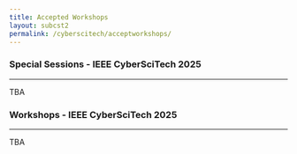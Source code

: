 ```yaml
---
title: Accepted Workshops 
layout: subcst2
permalink: /cyberscitech/acceptworkshops/
---
```


<h3>Special Sessions - IEEE CyberSciTech 2025</h3>
<hr>
TBA
<!-- <ol>
<li><a href="http://cyber-science.org/2025/assets/files/ws-ss/cst/Cyber-IoT2025_CFP.pdf" target=_new><u>Special Session on Computing and Applications for Cyber Internet of Things (Cyber-IoT 2025)</u></a></li>
<li><a href="http://cyber-science.org/2025/assets/files/ws-ss/cst/CyberIC2025_CFP.pdf" target=_new><u>Special Session on Intelligent Computing in Cyber-Physical Social Systems (CyberIC 2025)</u></a></li>
</ol> -->


<h3>Workshops - IEEE CyberSciTech 2025</h3>
<hr/>
TBA
<!-- <ol>
<li><a href="http://cyber-science.org/2025/assets/files/ws-ss/cst/BigCyberSecurity2025_CFP.pdf" target=_new><u>The 6th International Workshop on Big Data Analytics for Cyber Security and Defence (BigCyberSecurity 2025)</u></a></li>
<li><a href="http://cyber-science.org/2025/assets/files/ws-ss/cst/IOT-LIFE2025_CFP.pdf" target=_new><u>The 5th International Workshop on Impact of Internet of Things on Daily Life (IoT-Life 2025)</u></a></li>
<li><a href="https://gai-hyperi.github.io/" target="_new"><u>The 1st International Workshop on Generative AI and Hyper Intelligence (GAI-HyperI 2025)</u></a></li>
</ol> -->
